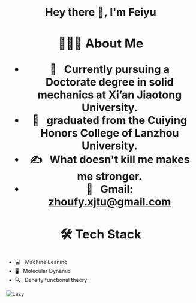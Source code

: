 <h1 align="center">Hey there 👋, I'm Feiyu
  <div style="text-align: center;">



### 👨🏻‍💻 About Me 

- 🔭 &nbsp; Currently pursuing a Doctorate degree in solid mechanics at Xi’an Jiaotong University.
- 🤔 &nbsp; graduated from the Cuiying Honors College of Lanzhou University.
- ✍️ &nbsp; What doesn't kill me makes me stronger.
- 📧 &nbsp; Gmail:   zhoufy.xjtu@gmail.com




### 🛠 Tech Stack</h3>

- 💻 &nbsp; Machine Leaning 
- 🖥  &nbsp; Molecular Dynamic
- 🔍 &nbsp; Density functional theory



<img src="https://github-readme-activity-graph.vercel.app/graph?username=zhoufy20&theme=github-compact&custom_title=Activity&radius=30&height=250" alt="Lazy">
